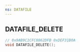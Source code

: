 ```yaml
---
ns: DATAFILE
---
```

## DATAFILE_DELETE

```c
// 0x9AB9C1CFC8862DFB 0xDEF31B0A
void DATAFILE_DELETE();
```


